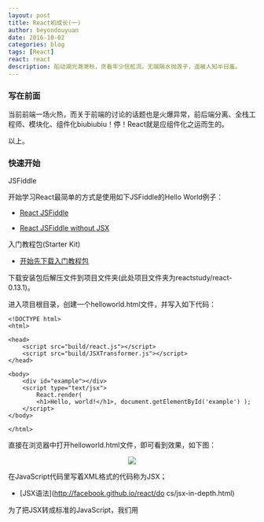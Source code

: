 ```yaml
---
layout: post
title: React初成长(一)
author: beyondouyuan
date: 2016-10-02
categories: blog
tags: [React]
react: react
description: 船动湖光滟滟秋，贪看年少信舡流。无端隔水抛莲子，遥被人知半日羞。
---
```


###  写在前面 ###

当前前端一场火热，而关于前端的讨论的话题也是火爆异常，前后端分离、全栈工程师、模块化、组件化biubiubiu！停！React就是应组件化之运而生的。

以上。

### 快速开始 ###

>
JSFiddle
>

开始学习React最简单的方式是使用如下JSFiddle的Hello World例子：

- [React JSFiddle](http://jsfiddle.net/reactjs/69z2wepo/)

- [React JSFiddle without JSX](http://jsfiddle.net/reactjs/5vjqabv3/)


>
入门教程包(Starter Kit)
>

- [开始先下载入门教程包](http://facebook.github.io/react/downloads/react-0.13.1.zip)

下载安装包后解压文件到项目文件夹(此处项目文件夹为reactstudy/react-0.13.1)。

进入项目根目录，创建一个helloworld.html文件，并写入如下代码：

	<!DOCTYPE html>
	<html>

	<head>
	    <script src="build/react.js"></script>
	    <script src="build/JSXTransformer.js"></script>
	</head>

	<body>
	    <div id="example"></div>
	    <script type="text/jsx">
	        React.render(
	        <h1>Hello, world!</h1>, document.getElementById('example') );
	    </script>
	</body>

	</html>

直接在浏览器中打开helloworld.html文件，即可看到效果，如下图：

<center>
<p><img src="https://beyondouyuan.github.io/img/react_1.png" align="center"></p>
</center>


在JavaScript代码里写着XML格式的代码称为JSX；

- [JSX语法](http://facebook.github.io/react/do
cs/jsx-in-depth.html)

为了把JSX转成标准的JavaScript，我们用

> <script type="text/jsx">

标签包裹着含有JSX的代码，然后引入JSXTransformer.js 库来实现在浏览器里的代码转换。



### 分离文件 ###

React JSX代码文件可以写在另外的文件里，新建一个src目录，在src下新建文件helloworld.js：

	React.render(
	<h1>Hello, world!</h1>,
	document.getElementById('example')
	);

然后在helloworld.html中引用该文件

	script type="text/jsx" src="src/helloworld.js"></script>

则此时的helloworld.html文件应该变为如下：

	<!DOCTYPE html>
	<html>

	<head>
	    <script src="build/react.js"></script>
	</head>

	<body>
	    <div id="example"></div>
	    <script src="src/helloworld.js"></script>
	</body>

	</html>

即我们不再将html和js耦合在一个页面中，而是实现了文件分离。

当然，此时在浏览器中打开helloworld.html文件，页面上将是一片空白，什么都没有！要想看到文件分离后的结果，我们还需要进行离线转换。

### 离线转换 ###

先安装命令行工具(依赖- [npm (http://npmjs.org/)](npm (http://npmjs.org/)));

	npm install -g react-tools


安装成功后，将helloworld.js文件转换为标准的JavaScript：

从控制台进入reactstudy/react-0.13.1目录

	jsx --watch src/build/


运行成功后，控制台将会输出如下信息

	built Module("helloworld")
	["helloworld"]

如图：

<center>
<p><img src="https://beyondouyuan.github.io/img/react_2.png" align="center"></p>
</center>

执行这一步后，打开项目中的build目录，将看到build目录下有一个名为helloworld.js的文件！如下：

<center>
<p><img src="https://beyondouyuan.github.io/img/react_3.png" align="center"></p>
</center>

这说明文件分离已经生效。再次在浏览器中打开helloworld.html则可以看到效果。


恭喜你，欢迎来到React的世界。